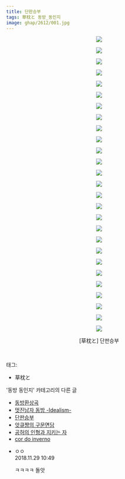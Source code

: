 ```yaml
---
title: 단판승부
tags: 草枕と 동방_동인지
image: ghap/2612/001.jpg
---
```

<div class="article">
<p style="text-align: center; clear: none; float: none;"><img src="{{ site.nasurl }}/ghap/2612/001.jpg"/></p>
<p style="text-align: center; clear: none; float: none;"><img src="{{ site.nasurl }}/ghap/2612/002.jpg"/></p>
<p style="text-align: center; clear: none; float: none;"><img src="{{ site.nasurl }}/ghap/2612/003.jpg"/></p>
<p style="text-align: center; clear: none; float: none;"><img src="{{ site.nasurl }}/ghap/2612/004.jpg"/></p>
<p style="text-align: center; clear: none; float: none;"><img src="{{ site.nasurl }}/ghap/2612/005.jpg"/></p>
<p style="text-align: center; clear: none; float: none;"><img src="{{ site.nasurl }}/ghap/2612/006.jpg"/></p>
<p style="text-align: center; clear: none; float: none;"><img src="{{ site.nasurl }}/ghap/2612/007.jpg"/></p>
<p style="text-align: center; clear: none; float: none;"><img src="{{ site.nasurl }}/ghap/2612/008.jpg"/></p>
<p style="text-align: center; clear: none; float: none;"><img src="{{ site.nasurl }}/ghap/2612/009.jpg"/></p>
<p style="text-align: center; clear: none; float: none;"><img src="{{ site.nasurl }}/ghap/2612/010.jpg"/></p>
<p style="text-align: center; clear: none; float: none;"><img src="{{ site.nasurl }}/ghap/2612/011.jpg"/></p>
<p style="text-align: center; clear: none; float: none;"><img src="{{ site.nasurl }}/ghap/2612/012.jpg"/></p>
<p style="text-align: center; clear: none; float: none;"><img src="{{ site.nasurl }}/ghap/2612/013.jpg"/></p>
<p style="text-align: center; clear: none; float: none;"><img src="{{ site.nasurl }}/ghap/2612/014.jpg"/></p>
<p style="text-align: center; clear: none; float: none;"><img src="{{ site.nasurl }}/ghap/2612/015.jpg"/></p>
<p style="text-align: center; clear: none; float: none;"><img src="{{ site.nasurl }}/ghap/2612/016.jpg"/></p>
<p style="text-align: center; clear: none; float: none;"><img src="{{ site.nasurl }}/ghap/2612/017.jpg"/></p>
<p style="text-align: center; clear: none; float: none;"><img src="{{ site.nasurl }}/ghap/2612/018.jpg"/></p>
<p style="text-align: center; clear: none; float: none;"><img src="{{ site.nasurl }}/ghap/2612/019.jpg"/></p>
<p style="text-align: center; clear: none; float: none;"><img src="{{ site.nasurl }}/ghap/2612/020.jpg"/></p>
<p style="text-align: center; clear: none; float: none;"><img src="{{ site.nasurl }}/ghap/2612/021.jpg"/></p>
<p style="text-align: center; clear: none; float: none;"><img src="{{ site.nasurl }}/ghap/2612/022.jpg"/></p>
<p style="text-align: center; clear: none; float: none;"><img src="{{ site.nasurl }}/ghap/2612/023.jpg"/></p>
<p style="text-align: center; clear: none; float: none;"><img src="{{ site.nasurl }}/ghap/2612/024.jpg"/></p>
<p style="text-align: center; clear: none; float: none;"><img src="{{ site.nasurl }}/ghap/2612/025.jpg"/></p>
<p style="text-align: center; clear: none; float: none;"><img src="{{ site.nasurl }}/ghap/2612/026.jpg"/></p>
<p style="text-align: center; clear: none; float: none;"><img src="{{ site.nasurl }}/ghap/2612/027.jpg"/></p>
<p style="text-align: center; clear: none; float: none;">[草枕と] 단판승부</p>
<p><br/></p>
</div><div class="tagTrail">
<p>태그: </p>
<ul>
<li>草枕と</li>
</ul>
</div><div class="another">
<p>'동방 동인지' 카테고리의 다른 글</p>
<ul>
<li><a href="/2016-10-16-ghap_2615">동방환상곡</a></li>
<li><a href="/2016-10-16-ghap_2613">멋진남자 동방 -Idealism-</a></li>
<li><a href="/2016-10-16-ghap_2612">단판승부</a></li>
<li><a href="/2016-10-15-ghap_2611">앗큐쨩의 구문면담</a></li>
<li><a href="/2016-10-15-ghap_2610">공허의 인형과 지키는 자</a></li>
<li><a href="/2016-10-15-ghap_2608">cor do inverno</a></li>
</ul>
</div><div class="cb_module cb_fluid">
<div class="cb_wrt cb_profile">
<div class="comment">
<ul>
<li class="cb_thumb_off" id="comment15379931">
<div class="cb_comment_area">
<div class="cb_info_area">
<div class="cb_section">
<span class="cb_nick_name">ㅇㅇ</span>
</div>
<div class="cb_section">
<span class="cb_date">2018.11.29 10:49 </span>
</div>
</div>
<div class="cb_dsc_comment">
<p class="cb_dsc">
											ㅋㅋㅋㅋ 돌앗
										</p>
</div>
</div></li>
</ul>
</div>
</div><!-- commentList close -->
</div>